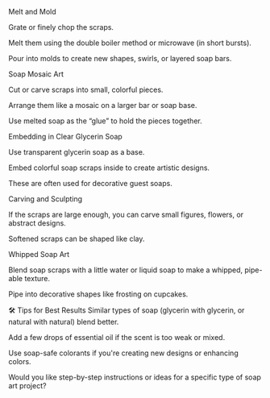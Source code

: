 

Melt and Mold

Grate or finely chop the scraps.

Melt them using the double boiler method or microwave (in short bursts).

Pour into molds to create new shapes, swirls, or layered soap bars.

Soap Mosaic Art

Cut or carve scraps into small, colorful pieces.

Arrange them like a mosaic on a larger bar or soap base.

Use melted soap as the “glue” to hold the pieces together.

Embedding in Clear Glycerin Soap

Use transparent glycerin soap as a base.

Embed colorful soap scraps inside to create artistic designs.

These are often used for decorative guest soaps.

Carving and Sculpting

If the scraps are large enough, you can carve small figures, flowers, or abstract designs.

Softened scraps can be shaped like clay.

Whipped Soap Art

Blend soap scraps with a little water or liquid soap to make a whipped, pipe-able texture.

Pipe into decorative shapes like frosting on cupcakes.

🛠️ Tips for Best Results
Similar types of soap (glycerin with glycerin, or natural with natural) blend better.

Add a few drops of essential oil if the scent is too weak or mixed.

Use soap-safe colorants if you're creating new designs or enhancing colors.

Would you like step-by-step instructions or ideas for a specific type of soap art project?
